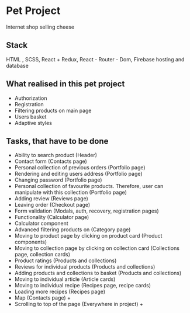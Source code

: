 # Pet Project
Internet shop selling cheese

## Stack
HTML , SCSS, React + Redux, React - Router - Dom, Firebase hosting and database

## What realised in this pet project
- Authorization
- Registration
- Filtering products on main page
- Users basket
- Adaptive styles

## Tasks, that have to be done
- Ability to search product (Header)
- Contact form (Contacts page)
- Personal collection of previous orders (Portfolio page)
- Rendering and editing users address (Portfolio page)
- Changing password (Portfolio page)
- Personal collection of favourite products. Therefore, user can manipulate with this collection (Portfolio page)
- Adding review (Reviews page)
- Leaving order (Checkout page)
- Form validation (Modals, auth, recovery, registration pages)
- Functionality (Calculator page)
- Calculator component
- Advanced filtering products on (Category page)
- Moving to product page by clicking on product card (Product components)
- Moving to collection page by clicking on collection card (Collections page, collection cards)
- Product ratings (Products and collections)
- Reviews for individual products (Products and collections)
- Adding products and collections to basket (Products and collections)
- Moving to individual article (Article cards)
- Moving to individual recipe (Recipes page, recipe cards)
- Loading more recipes (Recipes page)
- Map (Contacts page) +
- Scrolling to top of the page (Everywhere in project) +
